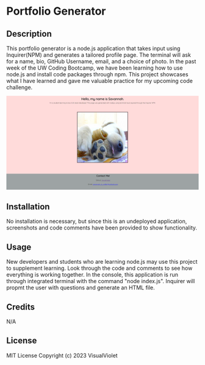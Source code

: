 # Portfolio Generator

## Description

This portfolio generator is a node.js application that takes input using Inquirer(NPM) and generates a tailored profile page. The terminal will ask for a name, bio, GitHub Username, email, and a choice of photo. In the past week of the UW Coding Bootcamp, we have been learning how to use node.js and install code packages through npm. This project showcases what I have learned and gave me valuable practice for my upcoming code challenge.

![a sample HTML page](./assets/images/portfolio-generator-sample.png)

## Installation

No installation is necessary, but since this is an undeployed application, screenshots and code comments have been provided to show functionality.

## Usage

New developers and students who are learning node.js may use this project to supplement learning. Look through the code and comments to see how everything is working together. In the console, this application is run through integrated terminal with the command "node index.js". Inquirer will propmt the user with questions and generate an HTML file.

## Credits

N/A

## License

MIT License Copyright (c) 2023 VisualViolet